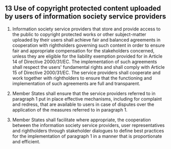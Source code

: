## 13 Use of copyright protected content uploaded by users of information society service providers

1. Information society service providers that store and provide access to the public to copyright protected works or other subject-matter uploaded by their users shall achieve fair and balanced agreements in cooperation with rightholders governing such content in order to ensure fair and appropriate compensation for the stakeholders concerned, unless they are eligible for the liability exemption provided for in Article 14 of Directive 2000/31/EC. The implementation of such agreements shall respect the users' fundamental rights and shall comply with Article 15 of Directive 2000/31/EC. The service providers shall cooperate and work together with rightholders to ensure that the functioning and implementation of such agreements are full and transparent.

2. Member States shall ensure that the service providers referred to in paragraph 1 put in place effective mechanisms, including for complaint and redress, that are available to users in case of disputes over the application of the measures referred to in paragraph 1.

3. Member States shall facilitate where appropriate, the cooperation between the information society service providers, user representatives and rightholders through stakeholder dialogues to define best practices for the implementation of paragraph 1 in a manner that is proportionate and efficient.
